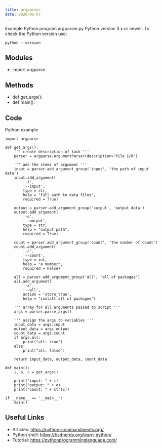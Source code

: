 ```yaml
---
title: argparser
date: 2020-05-07
---
```

Example Python program argparser.py
Python version 3.x or newer.
To check the Python version use:

    python --version

## Modules

* import argparse

## Methods

* def get_args():
* def main():

## Code

Python example

    import argparse
    
    def get_args():
        ''' create description of task '''
        parser = argparse.ArgumentParser(description='File I/O')
    
        ''' add the items of argument '''
        input = parser.add_argument_group('input', 'the path of input data')
        input.add_argument(
            '-i',
            '--input',
            type = str,
            help = "full path to data files",
            required = True)
    
        output = parser.add_argument_group('output', 'output data')
        output.add_argument(
            '-o',
            '--output',
            type = str,
            help = "output path",
            required = True)
    
        count = parser.add_argument_group('count', 'the number of count')
        count.add_argument(
            '-c',
            '--count',
            type = int,
            help = "a number",
            required = False)
        
        all = parser.add_argument_group('all', 'all of packages')
        all.add_argument(
            '-a',
            '--all',
            action = 'store_true',
            help = "install all of packages")
    
        ''' array for all arguments passed to script '''
        args = parser.parse_args()
    
        ''' assign the args to variables '''
        input_data = args.input
        output_data = args.output
        count_data = args.count
        if args.all:
            print("all: true")
        else:
            print("all: false")
    
        return input_data, output_data, count_data
        
    def main():
        i, o, c = get_args()
    
        print("input: " + i)
        print("output: " + o)
        print("count: " + str(c))
    
    if __name__ == '__main__':
        main()
    

## Useful Links

- Articles: https://python-commandments.org/
- Python shell: https://bsdnerds.org/learn-python/
- Tutorial: https://pythonprogramminglanguage.com/
